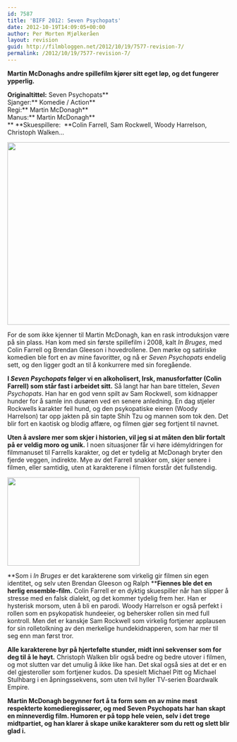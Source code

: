 ```yaml
---
id: 7587
title: 'BIFF 2012: Seven Psychopats'
date: 2012-10-19T14:09:05+00:00
author: Per Morten Mjølkeråen
layout: revision
guid: http://filmbloggen.net/2012/10/19/7577-revision-7/
permalink: /2012/10/19/7577-revision-7/
---
```

**Martin McDonaghs andre spillefilm kjører sitt eget løp, og det fungerer ypperlig.** 

**Originaltittel:** Seven Psychopats**  
Sjanger:** Komedie / Action**  
Regi:** Martin McDonagh**  
Manus:** Martin McDonagh**  
** **Skuespillere:  **Colin Farrell, Sam Rockwell, Woody Harrelson, Christoph Walken&#8230;

<a href="http://filmbloggen.net/?attachment_id=7580" rel="attachment wp-att-7580"><img class="alignnone size-large wp-image-7580" src="http://filmbloggen.net/wp-content/uploads//2012/10/Seven-Psychopaths-Images-28-620x413.jpg" alt="" width="620" height="413" /></a>

For de som ikke kjenner til Martin McDonagh, kan en rask introduksjon være på sin plass. Han kom med sin første spillefilm i 2008, kalt _In Bruges_, med Colin Farrell og Brendan Gleeson i hovedrollene. Den mørke og satiriske komedien ble fort en av mine favoritter, og nå er _Seven Psychopats_ endelig sett, og den ligger godt an til å konkurrere med sin foregående.

**I _Seven Psychopats_ følger vi en alkoholisert, Irsk, manusforfatter (Colin Farrell) som står fast i arbeidet sitt.** Så langt har han bare tittelen, _Seven Psychopats_. Han har en god venn spilt av Sam Rockwell, som kidnapper hunder for å samle inn dusøren ved en senere anledning. En dag stjeler Rockwells karakter feil hund, og den psykopatiske eieren (Woody Harrelson) tar opp jakten på sin tapte Shih Tzu og mannen som tok den. Det blir fort en kaotisk og blodig affære, og filmen gjør seg fortjent til navnet.

**Uten å avsløre mer som skjer i historien, vil jeg si at måten den blir fortalt på er veldig moro og unik.** I noen situasjoner får vi høre idémyldringen for filmmanuset til Farrells karakter, og det er tydelig at McDonagh bryter den fjerde veggen, indirekte. Mye av det Farrell snakker om, skjer senere i filmen, eller samtidig, uten at karakterene i filmen forstår det fullstendig.

<img class="alignleft size-medium wp-image-7585" src="http://filmbloggen.net/wp-content/uploads//2012/10/seven-psychopaths-cbs-films07-300x200.jpg" alt="" width="300" height="200" /> 

**Som i _In Bruges_ er det karakterene som virkelig gir filmen sin egen identitet, og selv uten Brendan Gleeson og Ralph ****Fiennes ble det en herlig ensemble-film.** Colin Farrell er en dyktig skuespiller når han slipper å stresse med en falsk dialekt, og det kommer tydelig frem her. Han er hysterisk morsom, uten å bli en parodi. Woody Harrelson er også perfekt i rollen som en psykopatisk hundeeier, og behersker rollen sin med full kontroll. Men det er kanskje Sam Rockwell som virkelig fortjener applausen for sin rolletolkning av den merkelige hundekidnapperen, som har mer til seg enn man først tror.

**Alle karakterene byr på hjertefølte stunder, midt inni sekvenser som for deg til å le høyt.** Christoph Walken blir også bedre og bedre utover i filmen, og mot slutten var det umulig å ikke like han. Det skal også sies at det er en del gjesteroller som fortjener kudos. Da spesielt Michael Pitt og Michael Stulhbarg i en åpningssekvens, som uten tvil hyller TV-serien Boardwalk Empire.

**Martin McDonagh begynner fort å ta form som en av mine mest respekterte komedieregissører, og med Seven Psychopats har han skapt en minneverdig film. Humoren er på topp hele veien, selv i det trege midtpartiet, og han klarer å skape unike karakterer som du rett og slett blir glad i.** 

&nbsp;